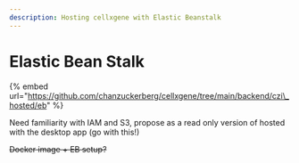 ```yaml
---
description: Hosting cellxgene with Elastic Beanstalk
---
```


# Elastic Bean Stalk

{% embed url="https://github.com/chanzuckerberg/cellxgene/tree/main/backend/czi\_hosted/eb" %}

Need familiarity with IAM and S3, propose as a read only version of hosted with the desktop app \(go with this!\)

~~Docker image + EB setup?~~

~~~~



